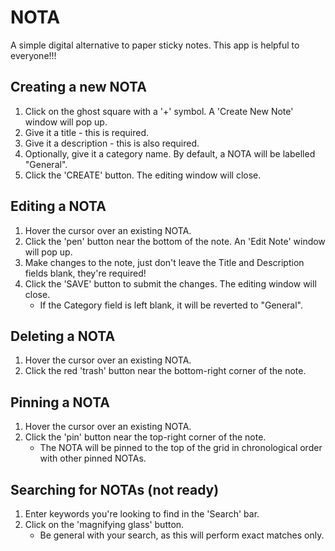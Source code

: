 # NOTA
A simple digital alternative to paper sticky notes. This app is helpful to everyone!!!

## Creating a new NOTA
1. Click on the ghost square with a '+' symbol. A 'Create New Note' window will pop up.
2. Give it a title - this is required.
3. Give it a description - this is also required.
4. Optionally, give it a category name. By default, a NOTA will be labelled "General".
5. Click the 'CREATE' button. The editing window will close.

## Editing a NOTA
1. Hover the cursor over an existing NOTA.
2. Click the 'pen' button near the bottom of the note. An 'Edit Note' window will pop up.
3. Make changes to the note, just don't leave the Title and Description fields blank, they're required!
4. Click the 'SAVE' button to submit the changes. The editing window will close. 
   * If the Category field is left blank, it will be reverted to "General".

## Deleting a NOTA
1. Hover the cursor over an existing NOTA.
2. Click the red 'trash' button near the bottom-right corner of the note.

## Pinning a NOTA
1. Hover the cursor over an existing NOTA.
2. Click the 'pin' button near the top-right corner of the note.
   * The NOTA will be pinned to the top of the grid in chronological order with other pinned NOTAs.

## Searching for NOTAs (not ready)
1. Enter keywords you're looking to find in the 'Search' bar.
2. Click on the 'magnifying glass' button.
    * Be general with your search, as this will perform exact matches only.
